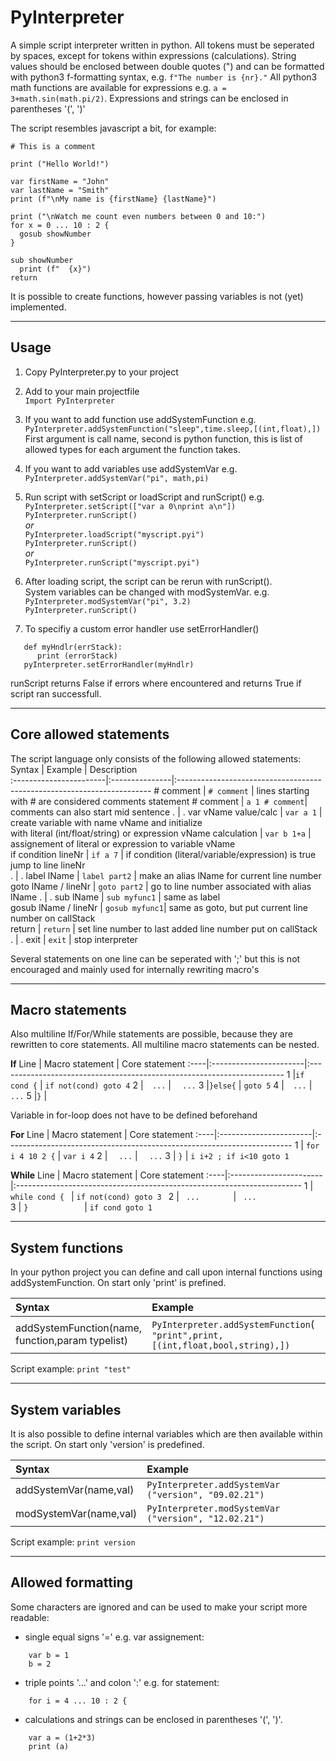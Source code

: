 PyInterpreter
=============

A simple script interpreter written in python. All tokens must be seperated by spaces, except for tokens within expressions (calculations).
String values should be enclosed between double quotes (") and can be formatted with python3 f-formatting syntax, e.g. `f"The number is {nr}."`
All python3 math functions are available for expressions e.g. `a = 3+math.sin(math.pi/2)`. Expressions and strings can be enclosed in parentheses '(', ')'

The script resembles javascript a bit, for example:
~~~
# This is a comment

print ("Hello World!")

var firstName = "John"
var lastName = "Smith"
print (f"\nMy name is {firstName} {lastName}")

print ("\nWatch me count even numbers between 0 and 10:")
for x = 0 ... 10 : 2 {
  gosub showNumber
}

sub showNumber
  print (f"  {x}")
return                                   
~~~

It is possible to create functions, however passing variables is not (yet) implemented.

---

Usage
-----
1) Copy PyInterpreter.py to your project
2) Add to your main projectfile</br>
```Import PyInterpreter```</br>

3) If you want to add function use addSystemFunction e.g.</br>
```PyInterpreter.addSystemFunction("sleep",time.sleep,[(int,float),])```<br/>
First argument is call name, second is python function, this is list of allowed types for each argument the function takes.

4) If you want to add variables use addSystemVar e.g.</br>
```PyInterpreter.addSystemVar("pi", math,pi)```<br/>

5) Run script with setScript or loadScript and runScript() e.g.</br>
```PyInterpreter.setScript(["var a 0\nprint a\n"])```</br>
```PyInterpreter.runScript()```</br>
*or*</br>
```PyInterpreter.loadScript("myscript.pyi")```</br>
```PyInterpreter.runScript()```</br>
*or*</br>
```PyInterpreter.runScript("myscript.pyi")```

6) After loading script, the script can be rerun with runScript(). </br>
System variables can be changed with modSystemVar. e.g.</br>
```PyInterpreter.modSystemVar("pi", 3.2)```</br>
```PyInterpreter.runScript()```</br>

7) To specifiy a custom error handler use setErrorHandler()
```
   def myHndlr(errStack):
      print (errorStack)
   pyInterpreter.setErrorHandler(myHndlr)
```

runScript returns False if errors where encountered and returns True if script ran successfull.

---  
  
  
Core allowed statements
-----------------------
The script language only consists of the following allowed statements:
Syntax                  | Example        | Description                                                             
:-----------------------|:---------------|:-----------------------------------------------------------------------
\# comment              | `# comment`    | lines starting with # are considered comments
statement # comment     | `a 1 # comment`| comments can also start mid sentence
.                       | .
var vName value/calc    | `var a 1`      | create variable with name vName and initialize <br/> with literal (int/float/string) or expression 
vName calculation       | `var b 1+a`    | assignement of literal or expression to variable vName  
if condition lineNr     | `if a 7`       | if condition (literal/variable/expression) is true jump to line lineNr  
.                       | .
label lName             | `label part2`  | make an alias lName for current line number                     
goto lName / lineNr     | `goto part2`   | go to line number associated with alias lName
.                       | .
sub lName               | `sub myfunc1`  | same as label                     
gosub lName / lineNr    | `gosub myfunc1`| same as goto, but put current line number on callStack  
return                  | `return`       | set line number to last added line number put on callStack  
.                       | .
exit                    | `exit`         | stop interpreter  
  
Several statements on one line can be seperated with ';' but this is not encouraged and mainly used for internally rewriting macro's

---


Macro statements  
----------------
Also multiline If/For/While statements are possible, because they are rewritten to core statements.
All multiline macro statements can be nested.

**If**
Line | Macro statement        | Core statement
:----|:-----------------------|:-----------------------------------------------------------------------
1    |`if cond {`             | `if not(cond) goto 4`
2    |`  ...`                 | `  ...`
3    |`}else{`                | `goto 5`
4    |`  ...`                 | `  ...`
5    |`}`                     | ` `

Variable in for-loop does not have to be defined beforehand

**For**
Line | Macro statement        | Core statement
:----|:-----------------------|:-----------------------------------------------------------------------
1    | `for i 4 10 2 {`       | `var i 4`
2    | `  ...`                | `  ...`
3    | `}`                    | `i i+2 ; if i<10 goto 1`

**While**
Line | Macro statement        | Core statement
:----|:-----------------------|:-----------------------------------------------------------------------
1    | `while cond { `        | `if not(cond) goto 3 `
2    | `  ...        `        | `  ...               `
3    | `}            `        | `if cond goto 1      `


---

System functions
--------------------------------
In your python project you can define and call upon internal functions using addSystemFunction. On start only 'print' is prefined.

Syntax                      | Example
:---------------------------|:-----------------------------------------------------------------------
addSystemFunction(name,<br/>function,param typelist)| `PyInterpreter.addSystemFunction`(<br/>`"print",print,[(int,float,bool,string),])`

Script example: `print "test"`

---

System variables 
--------------------------------
It is also possible to define internal variables which are then available within the script. On start only 'version' is predefined.

Syntax                  | Example
:-----------------------|:-----------------------------------------------------------------------
addSystemVar(name,val)  | `PyInterpreter.addSystemVar ("version", "09.02.21")`
modSystemVar(name,val)  | `PyInterpreter.modSystemVar ("version", "12.02.21")`

Script example: `print version`

---

Allowed formatting
------------------
Some characters are ignored and can be used to make your script more readable:
- single equal signs '=' e.g. var assignement:
~~~
    var b = 1
    b = 2
~~~
- triple points '...' and colon ':' e.g. for statement:
~~~
    for i = 4 ... 10 : 2 {        
~~~
 - calculations and strings can be enclosed in parentheses '(', ')'.
~~~
    var a = (1+2*3)
    print (a)
~~~
   
